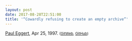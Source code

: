 ```yaml
---
layout: post
date: 2017-08-28T22:51:00
title: '“Cowardly refusing to create an empty archive”'
---
```


<a href="https://git.savannah.gnu.org/gitweb/?p=tar.git;a=blobdiff;f=src/tar.c;h=24b0f90bf72097c17f9dd5da1ca734397968d49c;hp=2cc37b4f34e7fe39f752d40e9a9f7d2a70504f24;hb=5e0e89eac1a00a2edb87ea7b69f1f38c2b1249e1;hpb=1d0c64017d67fef025d796a7af923df9f73de701" title=" GNU tar 1.12">Paul
Eggert</a>, Apr 25, 1997. <small>(<a href="https://git.savannah.gnu.org/cgit/tar.git/commit/?id=5e0e89eac1a00a2edb87ea7b69f1f38c2b1249e1">GitWeb</a>,
<a href="https://github.com/Distrotech/tar/commit/5e0e89eac1a00a2edb87ea7b69f1f38c2b1249e1">GitHub</a>)</small>
